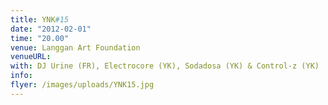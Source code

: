 ```yaml
---
title: YNK#15
date: "2012-02-01"
time: "20.00"
venue: Langgan Art Foundation
venueURL:
with: DJ Urine (FR), Electrocore (YK), Sodadosa (YK) & Control-z (YK)
info:
flyer: /images/uploads/YNK15.jpg
---
```


#

